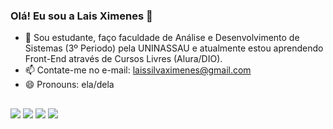 ### Olá! Eu sou a Lais Ximenes 👋

- 🌱 Sou estudante, faço faculdade de Análise e Desenvolvimento de Sistemas (3º Periodo) pela UNINASSAU e atualmente estou aprendendo Front-End através de Cursos Livres (Alura/DIO).
- 📫 Contate-me no e-mail: laissilvaximenes@gmail.com
- 😄 Pronouns: ela/dela

##
 
<div> 
  <a href="https://instagram.com/laissximenes" target="_blank"><img src="https://img.shields.io/badge/-Instagram-%23E4405F?style=for-the-badge&logo=instagram&logoColor=white" target="_blank"></a>
 <a href="https://discord.com/users/8532" target="_blank"><img src="https://img.shields.io/badge/Discord-7289DA?style=for-the-badge&logo=discord&logoColor=white" target="_blank"></a> 
  <a href = "mailto:laissilvaximenes@gmail.com"><img src="https://img.shields.io/badge/-Gmail-%23333?style=for-the-badge&logo=gmail&logoColor=white" target="_blank"></a>
  <a href="https://www.linkedin.com/in/laisximenes/" target="_blank"><img src="https://img.shields.io/badge/-LinkedIn-%230077B5?style=for-the-badge&logo=linkedin&logoColor=white" target="_blank"></a> 
 
</div>
